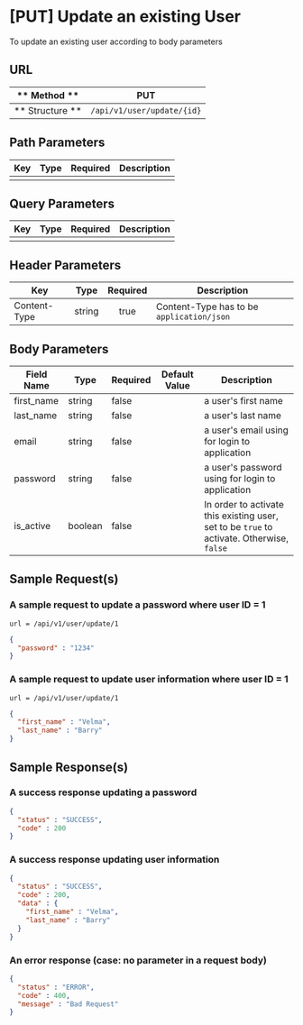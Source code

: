 # [PUT] Update an existing User  

To update an existing user according to body parameters

## URL

| ** Method **    | PUT                          | 
| --------------- | ---------------------------- | 
| ** Structure ** | `/api/v1/user/update/{id}`   |


## Path Parameters

| Key       | Type      | Required     | Description                     |
| --------- | :-------: | :----------: | ------------------------------- |
|           |           |              |                                 |


## Query Parameters

| Key                | Type      | Required  | Description                   |
| ------------------ | :-------: | :-------: | ----------------------------- |
|                    |           |           |                               |


## Header Parameters

| Key                 | Type       | Required  | Description                                   |
| ------------------- | :--------: | :-------: | --------------------------------------------- |
| Content-Type        | string     | true      | Content-Type has to be `application/json`     |


## Body Parameters

| Field Name | Type    | Required | Default Value   |  Description                                                                          |
| ---------- | ------- | -------- | --------------- | ------------------------------------------------------------------------------------- |
| first_name | string  | false    |                 | a user's first name                                                                   |
| last_name  | string  | false    |                 | a user's last name                                                                    |
| email      | string  | false    |                 | a user's email using for login to application                                         |
| password   | string  | false    |                 | a user's password using for login to application                                      |
| is_active  | boolean | false    |                 | In order to activate this existing user, set to be `true` to activate. Otherwise, `false`  |

## Sample Request(s) 
### A sample request to update a password where user ID = 1 
```
url = /api/v1/user/update/1
```
```json
{
  "password" : "1234"
}
```

### A sample request to update user information where user ID = 1 
```
url = /api/v1/user/update/1
```
```json
{
  "first_name" : "Velma",
  "last_name" : "Barry"
}
```

## Sample Response(s)
### A success response updating a password
```json
{
  "status" : "SUCCESS",
  "code" : 200
}
```

### A success response updating user information
```json
{
  "status" : "SUCCESS",
  "code" : 200,
  "data" : {
    "first_name" : "Velma",
    "last_name" : "Barry"
  }
}
```

### An error response (case: no parameter in a request body)
```json
{
  "status" : "ERROR",
  "code" : 400,
  "message" : "Bad Request"
}
```
